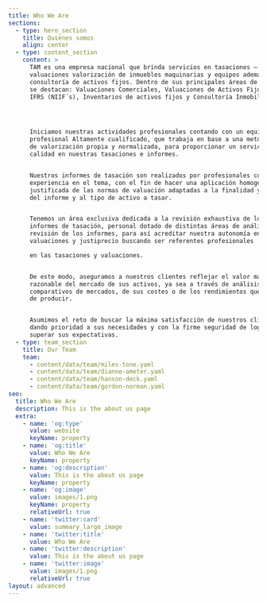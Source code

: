 ```yaml
---
title: Who We Are
sections:
  - type: hero_section
    title: Quiénes somos
    align: center
  - type: content_section
    content: >
      TAM es una empresa nacional que brinda servicios en tasaciones –
      valuaciones valorización de inmuebles maquinarias y equipos además de
      consultoría de activos fijos. Dentro de sus principales áreas de negocio
      se destacan: Valuaciones Comerciales, Valuaciones de Activos Fijos bajo
      IFRS (NIIF´s), Inventarios de activos fijos y Consultoría Inmobiliaria.




      Iniciamos nuestras actividades profesionales contando con un equipo
      profesional Altamente cualificado, que trabaja en base a una metodología
      de valorización propia y normalizada, para proporcionar un servicio de
      calidad en nuestras tasaciones e informes.


      Nuestros informes de tasación son realizados por profesionales con
      experiencia en el tema, con el fin de hacer una aplicación homogénea y
      justificada de las normas de valuación adaptadas a la finalidad y objetivo
      del informe y al tipo de activo a tasar.


      Tenemos un área exclusiva dedicada a la revisión exhaustiva de los
      informes de tasación, personal dotado de distintas áreas de análisis y
      revisión de los informes, para así acreditar nuestra autonomía en
      valuaciones y justiprecio buscando ser referentes profesionales

      en las tasaciones y valuaciones.


      De este modo, aseguramos a nuestros clientes reflejar el valor más
      razonable del mercado de sus activos, ya sea a través de análisis
      comparativos de mercados, de sus costes o de los rendimientos que es capaz
      de producir.


      Asumimos el reto de buscar la máxima satisfacción de nuestros clientes,
      dando prioridad a sus necesidades y con la firme seguridad de lograr
      superar sus expectativas.
  - type: team_section
    title: Our Team
    team:
      - content/data/team/miles-tone.yaml
      - content/data/team/dianne-ameter.yaml
      - content/data/team/hanson-deck.yaml
      - content/data/team/gordon-norman.yaml
seo:
  title: Who We Are
  description: This is the about us page
  extra:
    - name: 'og:type'
      value: website
      keyName: property
    - name: 'og:title'
      value: Who We Are
      keyName: property
    - name: 'og:description'
      value: This is the about us page
      keyName: property
    - name: 'og:image'
      value: images/1.png
      keyName: property
      relativeUrl: true
    - name: 'twitter:card'
      value: summary_large_image
    - name: 'twitter:title'
      value: Who We Are
    - name: 'twitter:description'
      value: This is the about us page
    - name: 'twitter:image'
      value: images/1.png
      relativeUrl: true
layout: advanced
---
```

